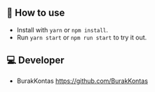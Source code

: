## 🚀 How to use

- Install with `yarn` or `npm install`.
- Run `yarn start` or `npm run start` to try it out.

## 💻 Developer
- BurakKontas https://github.com/BurakKontas

